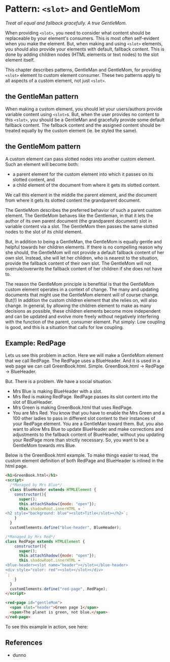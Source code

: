 # Pattern: `<slot>` and GentleMom

*Treat all equal and fallback gracefully. A true GentleMom.*

When providing `<slot>`, you need to consider what content should be replaceable by your element's consumers.
This is most often self-evident when you make the element.
But, when making and using `<slot>` elements, 
you should also provide your elements with default, fallback content.
This is done by adding children nodes (HTML elements or text nodes) to the slot element itself.

This chapter describes patterns, GentleMan and GentleMom, for providing 
`<slot>` element to custom element consumer.
These two patterns apply to all aspects of a custom element, not just `<slot>`.

## the GentleMan pattern
When making a custom element, you should let your users/authors provide variable content using `<slot>`s. 
But, when the user provides no content to this `<slot>`, 
you should be a GentleMan and gracefully provide some default fallback content.
The fallback content and the assigned content should be treated equally by the custom element 
(ie. be styled the same).

## the GentleMom pattern
A custom element can pass slotted nodes into another custom element. 
Such an element will become both:
 * a parent element for the custom element into which it passes on its slotted content, and 
 * a child element of the document from where it gets its slotted content.
 
We call this element in the middle the parent element, and 
the document from where it gets its slotted content the grandparent document. 

The GentleMom describes the preferred behavior of such a parent custom element. 
The GentleMom behaves like the Gentleman, in that it lets the author of its own parent document (the grandparent document)
slot in variable content via a slot. 
The GentleMom then passes the same slotted nodes to the slot of its child element.

But, in addition to being a GentleMan, the GentleMom is equally gentle and helpful towards her children elements.
If there is no compelling reason why she should, the GentleMom will not provide a default fallback content of her own slot.
Instead, she will let her children, who is nearest to the situation, 
provide the fallback content of their own slot.
The GentleMom will not overrule/overwrite the fallback content of her children if she does not have to.

The reason the GentleMom principle is benefitial is that the GentleMom custom element operates in a context of change.
The many and updating documents that might use the GentleMom element will of course change. 
But(!) In addition the custom children element that she relies on, will also change. 
In general, by allowing the children element to make as many decisions as possible, 
these children elements become more independent and can be updated and evolve more freely without 
negatively interfering with the function of the parent, consumer element. 
Put simply: Low coupling is good, and this is a situation that calls for low coupling.

## Example: RedPage
Lets us see this problem in action. 
Here we will make a GentleMom element that we call RedPage. 
The RedPage uses a BlueHeader. And it is used in a web page we can call GreenBook.html. 
Simple. GreenBook.html -> RedPage -> BlueHeader.

But. There is a problem. We have a social situation. 
 * Mrs Blue is making BlueHeader with a slot.
 * Mrs Red is making RedPage. RedPage passes its slot content into the slot of BlueHeader.
 * Mrs Green is making GreenBook.html that uses RedPage.
 * You are Mrs Red. You know that you have to enable the Mrs Green and a 100 other ladies to pass in different slot content to their instances of your RedPage element. You are a GentleMan toward them. But, you also want to allow Mrs Blue to update BlueHeader and make corrections and adjustments to the fallback content of BlueHeader, without you updating your RedPage more than strictly necessary. So, you want to be a GentleMom towards mrs Blue.

Below is the GreenBook.html example. To make things easier to read, 
the custom element definition of both RedPage and BlueHeader is inlined in the html page.
```html
<h1>GreenBook.html</h1>
<script>
  /*Managed by Mrs Blue*/
  class BlueHeader extends HTMLElement {
    constructor(){
      super();
      this.attachShadow({mode: "open"});
      this.shadowRoot.innerHTML = `
<h2 style="background: blue"><slot>Title</slot></h2>`;
    }
  }
  customElements.define("blue-header", BlueHeader);

/*Managed by Mrs Red*/
class RedPage extends HTMLElement {
    constructor(){
      super();
      this.attachShadow({mode: "open"});
      this.shadowRoot.innerHTML = `
<blue-header><slot name="header"></slot></blue-header>
<div style="color: red"><slot></slot></div>
`;
    }
  }
  customElements.define("red-page", RedPage); 
</script>

<red-page id="gentleMom">
  <span slot="header">Green page 1</span>
  <span>The planet is green, not blue.</span>
</red-page>
```

To see this example in action, see here:

## References

 * dunno